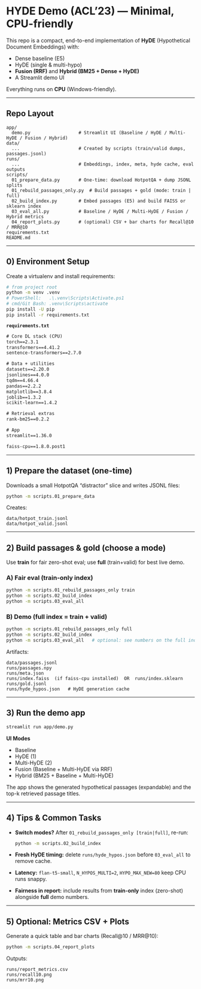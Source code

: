 # HYDE Demo (ACL’23) — Minimal, CPU-friendly

This repo is a compact, end-to-end implementation of **HyDE** (Hypothetical Document Embeddings) with:

* Dense baseline (E5)
* HyDE (single & multi-hypo)
* **Fusion (RRF)** and **Hybrid (BM25 + Dense + HyDE)**
* A Streamlit demo UI

Everything runs on **CPU** (Windows-friendly).

---

## Repo Layout

```
app/
  demo.py                  # Streamlit UI (Baseline / HyDE / Multi-HyDE / Fusion / Hybrid)
data/
  ...                      # Created by scripts (train/valid dumps, passages.jsonl)
runs/
  ...                      # Embeddings, index, meta, hyde cache, eval outputs
scripts/
  01_prepare_data.py       # One-time: download HotpotQA + dump JSONL splits
  01_rebuild_passages_only.py  # Build passages + gold (mode: train | full)
  02_build_index.py        # Embed passages (E5) and build FAISS or sklearn index
  03_eval_all.py           # Baseline / HyDE / Multi-HyDE / Fusion / Hybrid metrics
  04_report_plots.py       # (optional) CSV + bar charts for Recall@10 / MRR@10
requirements.txt
README.md
```

---

## 0) Environment Setup

Create a virtualenv and install requirements:

```bash
# from project root
python -m venv .venv
# PowerShell:   .\.venv\Scripts\Activate.ps1
# cmd/Git Bash: .venv\Scripts\activate
pip install -U pip
pip install -r requirements.txt

```

**`requirements.txt`**

```txt
# Core DL stack (CPU)
torch==2.3.1
transformers==4.41.2
sentence-transformers==2.7.0

# Data + utilities
datasets==2.20.0
jsonlines==4.0.0
tqdm==4.66.4
pandas==2.2.2
matplotlib==3.8.4
joblib==1.3.2
scikit-learn==1.4.2

# Retrieval extras
rank-bm25==0.2.2

# App
streamlit==1.36.0

faiss-cpu==1.8.0.post1
```



---

## 1) Prepare the dataset (one-time)

Downloads a small HotpotQA “distractor” slice and writes JSONL files:

```bash
python -m scripts.01_prepare_data
```

Creates:

```
data/hotpot_train.jsonl
data/hotpot_valid.jsonl
```

---

## 2) Build passages & gold (choose a mode)

Use **train** for fair zero-shot eval; use **full** (train+valid) for best live demo.

### A) Fair eval (train-only index)

```bash
python -m scripts.01_rebuild_passages_only train
python -m scripts.02_build_index
python -m scripts.03_eval_all
```

### B) Demo (full index = train + valid)

```bash
python -m scripts.01_rebuild_passages_only full
python -m scripts.02_build_index
python -m scripts.03_eval_all   # optional: see numbers on the full index
```

Artifacts:

```
data/passages.jsonl
runs/passages.npy
runs/meta.json
runs/index.faiss  (if faiss-cpu installed)  OR  runs/index.sklearn
runs/gold.jsonl
runs/hyde_hypos.json   # HyDE generation cache
```

---

## 3) Run the demo app

```bash
streamlit run app/demo.py
```

**UI Modes**

* Baseline
* HyDE (1)
* Multi-HyDE (2)
* Fusion (Baseline + Multi-HyDE via RRF)
* Hybrid (BM25 + Baseline + Multi-HyDE)

The app shows the generated hypothetical passages (expandable) and the top-k retrieved passage titles.

---

## 4) Tips & Common Tasks

* **Switch modes?** After `01_rebuild_passages_only [train|full]`, re-run:

  ```bash
  python -m scripts.02_build_index
  ```
* **Fresh HyDE timing:** delete `runs/hyde_hypos.json` before `03_eval_all` to remove cache.
* **Latency:** `flan-t5-small`, `N_HYPOS_MULTI=2`, `HYPO_MAX_NEW=80` keep CPU runs snappy.
* **Fairness in report:** include results from **train-only** index (zero-shot) alongside **full** demo numbers.

---



## 5) Optional: Metrics CSV + Plots

Generate a quick table and bar charts (Recall@10 / MRR@10):

```bash
python -m scripts.04_report_plots
```

Outputs:

```
runs/report_metrics.csv
runs/recall10.png
runs/mrr10.png
```



